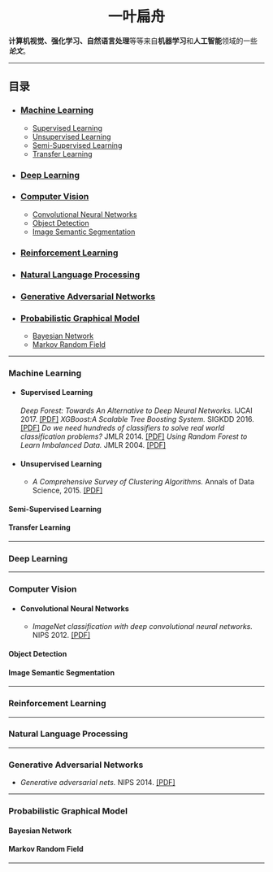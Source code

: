 # <center>一叶扁舟</center>

**计算机视觉、强化学习、自然语言处理**等等来自**机器学习**和**人工智能**领域的一些 ***论文***。

--- ---

##  目录

+ ### [Machine Learning](#machine-learning)
  - [Supervised Learning](#supervised-learning)
  - [Unsupervised Learning](#unsupervised-learning)
  - [Semi-Supervised Learning](#semi-supervised-learning)
  - [Transfer Learning](#transfer-learning)

* ### [Deep Learning](#deep-learning)

* ### [Computer Vision](#computer-vision)
  - [Convolutional Neural Networks](#convolutional-neural-networks)
  - [Object Detection](#object-detection)
  - [Image Semantic Segmentation](#image-semantic-segmentation)

* ### [Reinforcement Learning](#reinforcement-learning)

* ### [Natural Language Processing](#natural-language-processing)

* ### [Generative Adversarial Networks](#generative-adversarial-networks)

* ### [Probabilistic Graphical Model](#probabilistic-graphical-model)
  - [Bayesian Network](#bayesian-network)
  - [Markov Random Field](#markov-random-field)

--- ---

### Machine Learning

+ #### Supervised Learning
  *Deep Forest: Towards An Alternative to Deep Neural Networks.* IJCAI 2017. [[PDF]](https://arxiv.org/pdf/1702.08835)
  *XGBoost:A Scalable Tree Boosting System.* SIGKDD 2016. [[PDF]](https://arxiv.org/pdf/1603.02754.pdf)
  *Do we need hundreds of classifiers to solve real world classification problems?* JMLR 2014. [[PDF]](http://www.jmlr.org/papers/volume15/delgado14a/delgado14a.pdf)
  *Using Random Forest to Learn Imbalanced Data.* JMLR 2004. [[PDF]](http://statistics.berkeley.edu/sites/default/files/tech-reports/666.pdf)

+ #### Unsupervised Learning
  - *A Comprehensive Survey of Clustering Algorithms.* Annals of Data Science, 2015. [[PDF]](http://download.springer.com/static/pdf/119/art%253A10.1007%252Fs40745-015-0040-1.pdf?originUrl=https%3A%2F%2Flink.springer.com%2Farticle%2F10.1007%2Fs40745-015-0040-1&token2=exp=1503295146~acl=%2Fstatic%2Fpdf%2F119%2Fart%25253A10.1007%25252Fs40745-015-0040-1.pdf%3ForiginUrl%3Dhttps%253A%252F%252Flink.springer.com%252Farticle%252F10.1007%252Fs40745-015-0040-1*~hmac=c28bdc95d7e4fc720ada8fb65d8f3c431d1bd0132a5d33d91bd8d620fbb66864)

#### Semi-Supervised Learning

#### Transfer Learning

--- ---

### Deep Learning


--- ---

### Computer Vision

+ #### Convolutional Neural Networks

  - *ImageNet classification with deep convolutional neural networks.* NIPS 2012. [[PDF]](http://papers.nips.cc/paper/4824-imagenet-classification-with-deep-convolutional-neural-networks.pdf)

#### Object Detection

#### Image Semantic Segmentation

--- ---

### Reinforcement Learning 


--- ---

### Natural Language Processing


--- ---

### Generative Adversarial Networks

- *Generative adversarial nets.* NIPS 2014. [[PDF]](https://arxiv.org/pdf/1406.2661.pdf)

--- ---

### Probabilistic Graphical Model


#### Bayesian Network


#### Markov Random Field

--- ---

